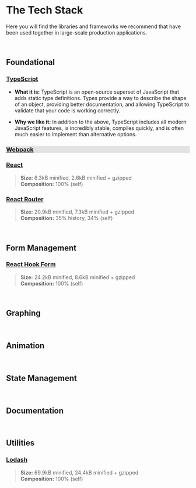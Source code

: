 # The Tech Stack
Here you will find the libraries and frameworks we recommend that have been used together in large-scale production applications.

<br>

## Foundational


### [TypeScript](https://www.typescriptlang.org/)

- **What it is:** TypeScript is an open-source superset of JavaScript that adds static type definitions. Types provide a way to describe the shape of an object, providing better documentation, and allowing TypeScript to validate that your code is working correctly.

- **Why we like it:** In addition to the above, TypeScript includes all modern JavaScript features, is incredibly stable, compiles quickly, and is often much easier to implement than alternative options.


<div style="background-color: rgba(0,0,0,0.10);">
  
### [Webpack](https://webpack.js.org/)

</div>

### [React](https://reactjs.org/)

> **Size:** 6.3kB minified, 2.6kB minified + gzipped\
> **Composition:** 100% (self)


### [React Router](https://reactrouter.com/)

> **Size:** 20.9kB minified, 7.3kB minified + gzipped\
> **Composition:** 35% history, 34% (self)


<br>

## Form Management

### [React Hook Form](https://react-hook-form.com/)

> **Size:** 24.2kB minified, 8.6kB minified + gzipped\
> **Composition:** 100% (self)


<br>

## Graphing


<br>

## Animation


<br>

## State Management


<br>

## Documentation


<br>

## Utilities

### [Lodash](https://lodash.com/)

> **Size:** 69.9kB minified, 24.4kB minified + gzipped\
> **Composition:** 100% (self)
